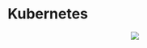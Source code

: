 # Kubernetes
<p align="center">
  <img src="https://api.boot.dev/v1/users/public/4d36a9e3-1fad-4fc8-a73e-5b1e9108caba/thumbnail" >
</p>